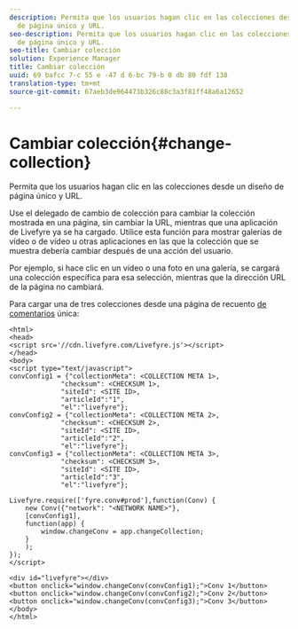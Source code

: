 ```yaml
---
description: Permita que los usuarios hagan clic en las colecciones desde un diseño
  de página único y URL.
seo-description: Permita que los usuarios hagan clic en las colecciones desde un diseño
  de página único y URL.
seo-title: Cambiar colección
solution: Experience Manager
title: Cambiar colección
uuid: 69 bafcc 7-c 55 e -47 d 6-bc 79-b 0 db 80 fdf 138
translation-type: tm+mt
source-git-commit: 67aeb3de964473b326c88c3a3f81ff48a6a12652

---
```



# Cambiar colección{#change-collection}

Permita que los usuarios hagan clic en las colecciones desde un diseño de página único y URL.

Use el delegado de cambio de colección para cambiar la colección mostrada en una página, sin cambiar la URL, mientras que una aplicación de Livefyre ya se ha cargado. Utilice esta función para mostrar galerías de vídeo o de vídeo u otras aplicaciones en las que la colección que se muestra debería cambiar después de una acción del usuario.

Por ejemplo, si hace clic en un vídeo o una foto en una galería, se cargará una colección específica para esa selección, mientras que la dirección URL de la página no cambiará.

Para cargar una de tres colecciones desde una página de recuento [de comentarios](/help/implementation/c-advanced-topics/t-display-comment-count.md) única:

```
<html> 
<head> 
<script src='//cdn.livefyre.com/Livefyre.js'></script> 
</head> 
<body> 
<script type="text/javascript"> 
convConfig1 = {"collectionMeta": <COLLECTION META 1>, 
             "checksum": <CHECKSUM 1>, 
             "siteId": <SITE ID>, 
             "articleId":"1", 
             "el":"livefyre"}; 
convConfig2 = {"collectionMeta": <COLLECTION META 2>, 
             "checksum": <CHECKSUM 2>, 
             "siteId": <SITE ID>, 
             "articleId":"2", 
             "el":"livefyre"}; 
convConfig3 = {"collectionMeta": <COLLECTION META 3>, 
             "checksum": <CHECKSUM 3>, 
             "siteId": <SITE ID>, 
             "articleId":"3", 
             "el":"livefyre"}; 
  
Livefyre.require(['fyre.conv#prod'],function(Conv) { 
    new Conv({"network": "<NETWORK NAME>"}, 
    [convConfig1], 
    function(app) {  
        window.changeConv = app.changeCollection; 
    } 
    ); 
}); 
</script> 
  
<div id="livefyre"></div> 
<button onclick="window.changeConv(convConfig1);">Conv 1</button> 
<button onclick="window.changeConv(convConfig2);">Conv 2</button> 
<button onclick="window.changeConv(convConfig3);">Conv 3</button> 
</body> 
</html>
```

